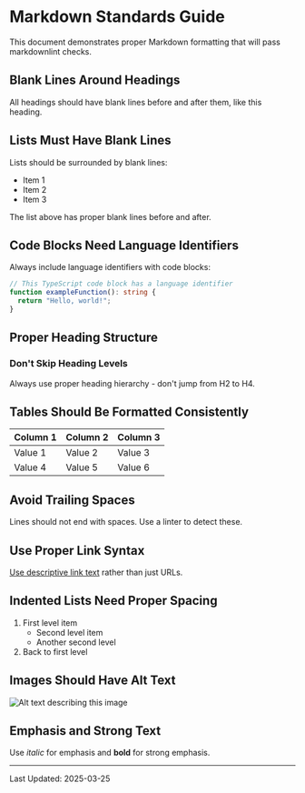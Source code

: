 # Markdown Standards Guide

This document demonstrates proper Markdown formatting that will pass markdownlint checks.

## Blank Lines Around Headings

All headings should have blank lines before and after them, like this heading.

## Lists Must Have Blank Lines

Lists should be surrounded by blank lines:

- Item 1
- Item 2
- Item 3

The list above has proper blank lines before and after.

## Code Blocks Need Language Identifiers

Always include language identifiers with code blocks:

```typescript
// This TypeScript code block has a language identifier
function exampleFunction(): string {
  return "Hello, world!";
}
```

## Proper Heading Structure

### Don't Skip Heading Levels

Always use proper heading hierarchy - don't jump from H2 to H4.

## Tables Should Be Formatted Consistently

| Column 1 | Column 2 | Column 3 |
|----------|----------|----------|
| Value 1  | Value 2  | Value 3  |
| Value 4  | Value 5  | Value 6  |

## Avoid Trailing Spaces

Lines should not end with spaces. Use a linter to detect these.

## Use Proper Link Syntax

[Use descriptive link text](https://example.com) rather than just URLs.

## Indented Lists Need Proper Spacing

1. First level item
   - Second level item
   - Another second level
2. Back to first level

## Images Should Have Alt Text

![Alt text describing this image](path/to/image.jpg)

## Emphasis and Strong Text

Use *italic* for emphasis and **bold** for strong emphasis.

---

Last Updated: 2025-03-25

